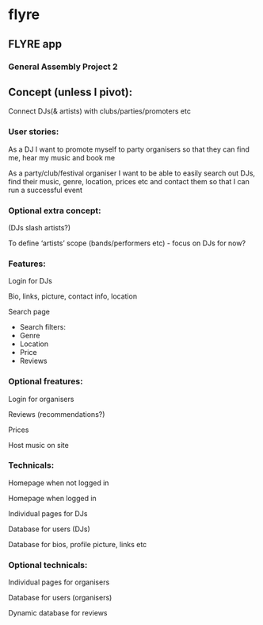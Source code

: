 # flyre

## FLYRE app

### General Assembly Project 2

## Concept (unless I pivot):

Connect DJs(& artists) with clubs/parties/promoters etc


### User stories:

As a DJ I want to promote myself to party organisers so that they can find me, hear my music and book me

As a party/club/festival organiser I want to be able to easily search out DJs, find their music, genre, location, prices etc and contact them so that I can run a successful event

### Optional extra concept:
(DJs slash artists?)

To define ‘artists’ scope (bands/performers etc) - focus on DJs for now?


### Features:

Login for DJs

Bio, links, picture, contact info, location

Search page

- Search filters:
- Genre
- Location
- Price
- Reviews

### Optional freatures:

Login for organisers

Reviews (recommendations?)

Prices

Host music on site


### Technicals:

Homepage when not logged in

Homepage when logged in

Individual pages for DJs

Database for users (DJs)

Database for bios, profile picture, links etc

### Optional technicals:

Individual pages for organisers

Database for users (organisers)

Dynamic database for reviews
